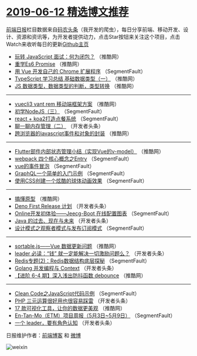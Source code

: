 # [2019-06-12 精选博文推荐](http://hao.caibaojian.com/date/2019/06/12)

[前端日报](http://caibaojian.com/c/news)栏目数据来自[码农头条](http://hao.caibaojian.com/)（我开发的爬虫），每日分享前端、移动开发、设计、资源和资讯等，为开发者提供动力，点击Star按钮来关注这个项目，点击Watch来收听每日的更新[Github主页](https://github.com/kujian/frontendDaily)
* [玩转 JavaScript 面试：何为闭包？](http://hao.caibaojian.com/114739.html) （推酷网）
* [重学Es6 Promise](http://hao.caibaojian.com/114729.html) （推酷网）
* [用 Vue 开发自己的 Chrome 扩展程序](http://hao.caibaojian.com/114659.html) （SegmentFault）
* [TypeScript 学习总结 基础数据类型（一）](http://hao.caibaojian.com/114735.html) （推酷网）
* [JS 数据类型，数据类型的判断，类型转换](http://hao.caibaojian.com/114725.html) （推酷网）

***
* [vuecli3 vant rem 移动端框架方案](http://hao.caibaojian.com/114737.html) （推酷网）
* [初学NodeJS（三）](http://hao.caibaojian.com/114783.html) （SegmentFault）
* [react + koa2打造点餐系统](http://hao.caibaojian.com/114785.html) （SegmentFault）
* [聊一聊内存管理（二）](http://hao.caibaojian.com/114709.html) （开发者头条）
* [跨浏览器的javascript事件和对象的封装](http://hao.caibaojian.com/114723.html) （推酷网）

***
* [Flutter部件内部状态管理小结（实现Vue的v-model）](http://hao.caibaojian.com/114734.html) （推酷网）
* [webpack 四个核心概念之Entry](http://hao.caibaojian.com/114780.html) （SegmentFault）
* [vue的事件冒泡](http://hao.caibaojian.com/114670.html) （SegmentFault）
* [GraphQL一个简单的入门示例](http://hao.caibaojian.com/114660.html) （SegmentFault）
* [使用CSS创建一个炫酷的球体动画效果](http://hao.caibaojian.com/114661.html) （SegmentFault）

***
* [搞懂原型](http://hao.caibaojian.com/114726.html) （推酷网）
* [Deno First Release 计划](http://hao.caibaojian.com/114704.html) （开发者头条）
* [Online开发初体验——Jeecg-Boot 在线配置图表](http://hao.caibaojian.com/114662.html) （SegmentFault）
* [Java 的过去、现在与未来](http://hao.caibaojian.com/114705.html) （开发者头条）
* [设计模式之观察者模式与发布订阅模式](http://hao.caibaojian.com/114663.html) （SegmentFault）

***
* [sortable.js——Vue 数据更新问题](http://hao.caibaojian.com/114728.html) （推酷网）
* [leader 必读：“钱” 就一定能解决一切激励问题么？](http://hao.caibaojian.com/114706.html) （开发者头条）
* [Redis专题(2)：Redis数据结构底层探秘](http://hao.caibaojian.com/114664.html) （SegmentFault）
* [Golang 并发编程与 Context](http://hao.caibaojian.com/114707.html) （开发者头条）
* [【进阶 6-4 期】深入浅出防抖函数 debounce](http://hao.caibaojian.com/114740.html) （推酷网）

***
* [Clean Code之JavaScript代码示例](http://hao.caibaojian.com/114665.html) （SegmentFault）
* [PHP 三元运算很好用也很容易踩雷](http://hao.caibaojian.com/114708.html) （开发者头条）
* [17 款可视化工具，让你的数据更美观](http://hao.caibaojian.com/114741.html) （推酷网）
* [En-Tan-Mo（ETM）项目周报（5月3日~5月9日）](http://hao.caibaojian.com/114666.html) （SegmentFault）
* [一个 leader，要有角色认知](http://hao.caibaojian.com/114677.html) （开发者头条）

日报维护作者：[前端博客](http://caibaojian.com/) 和 [微博](http://caibaojian.com/go/weibo)

![weixin](https://user-images.githubusercontent.com/3055447/38468989-651132ac-3b80-11e8-8e6b-15122322a9d7.png)